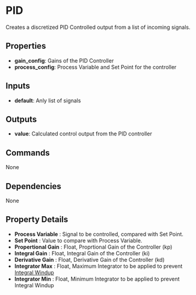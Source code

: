 PID
===
Creates a discretized PID Controlled output from a list of incoming signals.

Properties
----------
- **gain_config**: Gains of the PID Controller
- **process_config**: Process Variable and Set Point for the controller

Inputs
------
- **default**: Anly list of signals 

Outputs
-------
- **value**: Calculated control output from the PID controller

Commands
--------
None

Dependencies
------------
None

Property Details
----------------
- **Process Variable** : Signal to be controlled, compared with Set Point.
- **Set Point** : Value to compare with Process Variable.
- **Propertional Gain** : Float, Proprtional Gain of the Controller (kp)
- **Integral Gain** : Float, Integral Gain of the Controller (ki)
- **Derivative Gain** : Float, Derivative Gain of the Controller (kd)
- **Integrator Max** : Float, Maximum Integrator to be applied to prevent [Integral Windup](https://en.wikipedia.org/wiki/Integral_windup)
- **Integrator Min** : Float, Minimum Integrator to be applied to prevent Integral Windup

